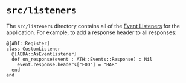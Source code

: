 # `src/listeners`

The `src/listeners` directory contains all of the [Event Listeners](https://athenaframework.org/getting_started/middleware/#event-listeners) for the application. For example, to add a response header to all responses:

```crystal
@[ADI::Register]
class CustomListener
  @[AEDA::AsEventListener]
  def on_response(event : ATH::Events::Response) : Nil
    event.response.headers["FOO"] = "BAR"
  end
end
```
